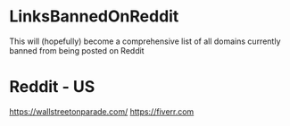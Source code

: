 # LinksBannedOnReddit
This will (hopefully) become a comprehensive list of all domains currently banned from being posted on Reddit


Reddit - US
===========
https://wallstreetonparade.com/
https://fiverr.com
